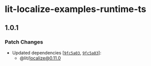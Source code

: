 # lit-localize-examples-runtime-ts

## 1.0.1
### Patch Changes

- Updated dependencies [[`9fc5a03`](https://github.com/lit/lit/commit/9fc5a039dc2b701ac9dbaaea278668172915c80b), [`9fc5a03`](https://github.com/lit/lit/commit/9fc5a039dc2b701ac9dbaaea278668172915c80b)]:
  - @lit/localize@0.11.0
